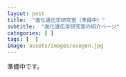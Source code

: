 ```yaml
---
layout: post
title:  "進化遺伝学研究室（準備中）"
subtitle:  "進化遺伝学研究室の紹介ページ"
categories: [ ]
tags: [  ]
image: assets/images/evogen.jpg
---
```


準備中です。  
